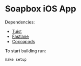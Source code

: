 # Soapbox iOS App

Dependencies: 
 - [Tuist](https://github.com/tuist/tuist)
 - [Fastlane](https://fastlane.tools/)
 - [Cocoapods](https://cocoapods.org/)

To start building run:

```console
make setup
```
